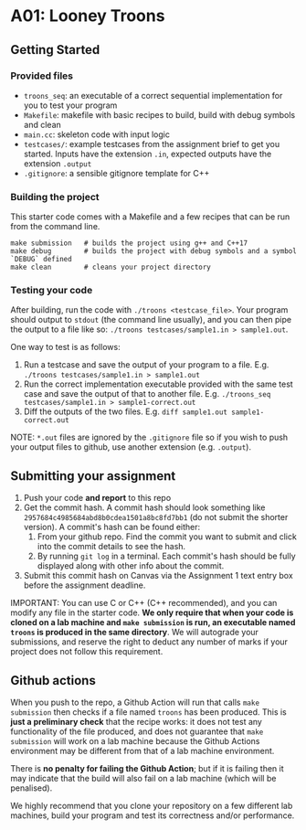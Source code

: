 # A01: Looney Troons

## Getting Started

### Provided files

* `troons_seq`: an executable of a correct sequential implementation for you to test your program
* `Makefile`: makefile with basic recipes to build, build with debug symbols and clean
* `main.cc`: skeleton code with input logic
* `testcases/`: example testcases from the assignment brief to get you started. Inputs have the extension `.in`, expected outputs have the extension `.output`
* `.gitignore`: a sensible gitignore template for C++

### Building the project

This starter code comes with a Makefile and a few recipes that can be run from the command line.

```
make submission   # builds the project using g++ and C++17
make debug        # builds the project with debug symbols and a symbol `DEBUG` defined
make clean        # cleans your project directory
```

### Testing your code

After building, run the code with `./troons <testcase_file>`. Your program should output to `stdout` (the command line
usually), and you can then pipe the output to a file like so:
`./troons testcases/sample1.in > sample1.out`.

One way to test is as follows:

1. Run a testcase and save the output of your program to a file. E.g. `./troons testcases/sample1.in > sample1.out`
2. Run the correct implementation executable provided with the same test case and save the output of that to another
   file. E.g. `./troons_seq testcases/sample1.in > sample1-correct.out`
3. Diff the outputs of the two files. E.g. `diff sample1.out sample1-correct.out`

NOTE: `*.out` files are ignored by the `.gitignore` file so if you wish to push your output files to github, use another extension (e.g. `.output`).

## Submitting your assignment

1. Push your code **and report** to this repo
2. Get the commit hash. A commit hash should look something like `2957684c4985684abd8b0cdea1501a8bc8fd7bb1` (do not submit the shorter version). A commit's hash can be found either:
   1. From your github repo. Find the commit you want to submit and click into the commit details to see the hash.
   2. By running `git log` in a terminal. Each commit's hash should be fully displayed along with other info about the commit.
3. Submit this commit hash on Canvas via the Assignment 1 text entry box before the assignment deadline.

IMPORTANT: You can use C or C++ (C++ recommended), and you can modify any file in the starter code. **We only require
that when your code is cloned on a lab machine and `make submission` is run, an executable named `troons` is produced in
the same directory**. We will autograde your submissions, and reserve the right to deduct any number of marks if your
project does not follow this requirement.

## Github actions

When you push to the repo, a Github Action will run that calls `make submission` then checks if a file named `troons` has been produced. This is **just a preliminary check** that the recipe works: it does not test any functionality of the file produced, and does not guarantee that `make submission` will work on a lab machine because the Github Actions environment may be different from that of a lab machine environment. 

There is **no penalty for failing the Github Action**; but if it is failing then it may indicate that the build will also fail on a lab machine (which will be penalised).

We highly recommend that you clone your repository on a few different lab machines, build your program and test its correctness and/or performance.

